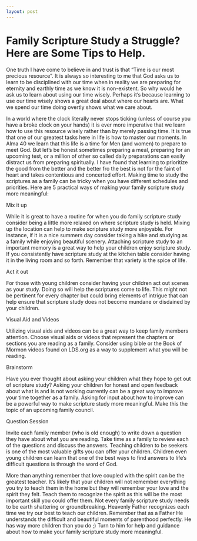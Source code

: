 ```yaml
---
layout: post
---
```

# [](#header-3)Family Scripture Study a Struggle? Here are Some Tips to Help.

One truth I have come to believe in and trust is that “Time is our most precious resource”. It is always so interesting to me that God asks us to learn to be disciplined with our time when in reality we are preparing for eternity and earthly time as we know it is non-existent. So why would he ask us to learn about using our time wisely. Perhaps it’s because learning to use our time wisely shows a great deal about where our hearts are. What we spend our time doing overtly shows what we care about. 

In a world where the clock literally never stops ticking (unless of course you have a broke clock on your hands) it is ever more imperative that we learn how to use this resource wisely rather than by merely passing time. It is true that one of our greatest tasks here in life is how to master our moments. In Alma 40 we learn that this life is a time for Men (and women) to prepare to meet God. But let’s be honest sometimes preparing a meal, preparing for an upcoming test,  or a million of other so called daily preparations can easily distract us from preparing spiritually. I have found that learning to prioritize the good from the better and the better fro the best is not for the faint of heart and takes contentious and concerted effort. Making time to study the scriptures as a family can be tricky when you have different schedules and priorities. Here are 5 practical ways of making your family scripture study more meaningful:

Mix it up 

While it is great to have a routine for when you do family scripture study consider being a little more relaxed on where scripture study is held. Mixing up the location can help to make scripture study more enjoyable. For instance, if it is a nice summers day consider taking a hike and studying as a family while enjoying beautiful scenery. Attaching scripture study to an important memory is a great way to help your children enjoy scripture study. If you consistently have scripture study at the kitchen table consider having it in the living room and so forth. Remember that variety is the spice of life. 

Act it out 

For those with young children consider having your children act out scenes as your study. Doing so will help the scriptures come to life. This might not be pertinent for every chapter but could bring elements of intrigue that can help ensure that scripture study does not become mundane or disdained by your children.  

Visual Aid and Videos 

Utilizing visual aids and videos can be a great way to keep family members attention. Choose visual aids or videos that represent the chapters or sections you are reading as a family. Consider using bible or the Book of Mormon videos found on LDS.org as a way to supplement what you will be reading. 

Brainstorm

Have you ever thought about asking your children what they hope to get out of scripture study? Asking your children for honest and open feedback about what is and is not working currently can be a great way to improve your time together as a family. Asking for input about how to improve can be a powerful way to make scripture study more meaningful. Make this the topic of an upcoming family council. 

Question Session 

Invite each family member (who is old enough) to write down a question they have about what you are reading. Take time as a family to review each of the questions and discuss the answers. Teaching children to be seekers is one of the most valuable gifts you can offer your children. Children even young children can learn that one of the best ways to find answers to life’s difficult questions is through the word of God. 

More than anything remember that love coupled with the spirit can be the greatest teacher. It’s likely that your children will not remember everything you try to teach them in the home but they will remember your love and the spirit they felt. Teach them to recognize the spirit as this will be the most important skill you could offer them. Not every family scripture study needs to be earth shattering or groundbreaking. Heavenly Father recognizes each time we try our best to teach our children. Remember that as a Father He understands the difficult and beautiful moments of parenthood perfectly. He has way more children than you do ;) Turn to him for help and guidance about how to make your family scripture study more meaningful.